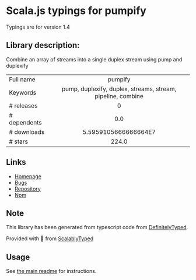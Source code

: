 
# Scala.js typings for pumpify

Typings are for version 1.4

## Library description:
Combine an array of streams into a single duplex stream using pump and duplexify

|                    |                 |
| ------------------ | :-------------: |
| Full name          | pumpify |
| Keywords           | pump, duplexify, duplex, streams, stream, pipeline, combine |
| # releases         | 0 |
| # dependents       | 0.0 |
| # downloads        | 5.5959105666666664E7 |
| # stars            | 224.0 |

## Links
- [Homepage](https://github.com/mafintosh/pumpify)
- [Bugs](https://github.com/mafintosh/pumpify/issues)
- [Repository](https://github.com/mafintosh/pumpify)
- [Npm](https://www.npmjs.com/package/pumpify)
    


## Note
This library has been generated from typescript code from [DefinitelyTyped](https://definitelytyped.org).

Provided with :purple_heart: from [ScalablyTyped](https://github.com/oyvindberg/ScalablyTyped)

## Usage
See [the main readme](../../readme.md) for instructions.


